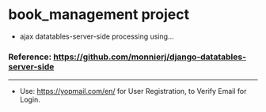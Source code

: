 # book_management project

- ajax datatables-server-side processing using...

### Reference: https://github.com/monnierj/django-datatables-server-side

-----------

- Use:  https://yopmail.com/en/ for User Registration, to Verify Email for Login.

